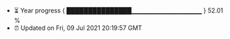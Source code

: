 - ⏳ Year progress { ███████████████▁▁▁▁▁▁▁▁▁▁▁▁▁▁▁ } 52.01 %
- ⏰ Updated on Fri, 09 Jul 2021 20:19:57 GMT

